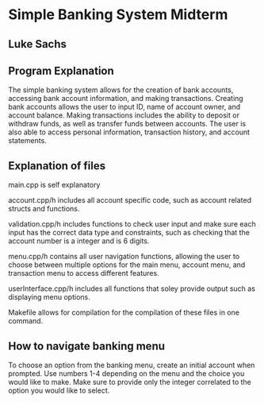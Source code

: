 # Simple Banking System Midterm
## Luke Sachs

## Program Explanation
The simple banking system allows for the creation of bank accounts, accessing bank account information, and making transactions. Creating bank accounts allows the user to input ID, name of account owner, and account balance. Making transactions includes the ability to deposit or withdraw funds, as well as transfer funds between accounts.  The user is also able to access personal information, transaction history, and account statements. 

## Explanation of files
main.cpp is self explanatory

account.cpp/h includes all account specific code, such as account related structs and functions.

validation.cpp/h includes functions to check user input and make sure each input has the correct data type and constraints, such as checking that the account number is a integer and is 6 digits.

menu.cpp/h contains all user navigation functions, allowing the user to choose between multiple options for the main menu, account menu, and transaction menu to access different features.

userInterface.cpp/h includes all functions that soley provide output such as displaying menu options.

Makefile allows for compilation for the compilation of these files in one command.

## How to navigate banking menu
To choose an option from the banking menu, create an initial account when prompted. Use numbers 1-4 depending on the menu and the choice you would like to make. Make sure to provide only the integer correlated to the option you would like to select.